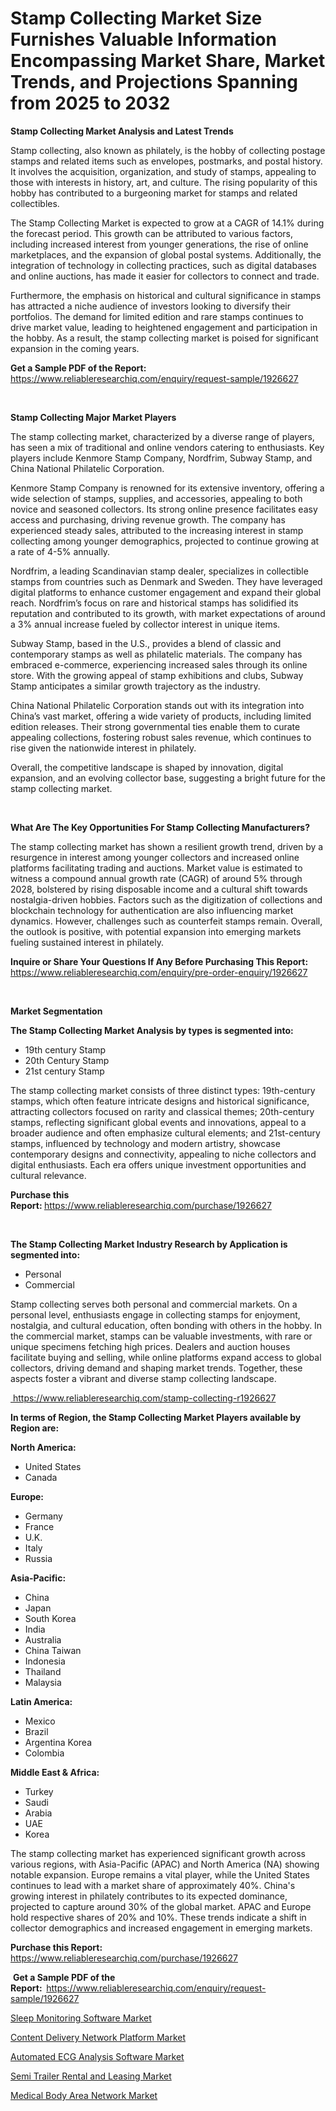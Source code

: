 <p><h1>Stamp Collecting Market Size Furnishes Valuable Information Encompassing Market Share, Market Trends, and Projections Spanning from 2025 to 2032</h1></p><p><strong>Stamp Collecting Market Analysis and Latest Trends</strong></p>
<p><p>Stamp collecting, also known as philately, is the hobby of collecting postage stamps and related items such as envelopes, postmarks, and postal history. It involves the acquisition, organization, and study of stamps, appealing to those with interests in history, art, and culture. The rising popularity of this hobby has contributed to a burgeoning market for stamps and related collectibles.</p><p>The Stamp Collecting Market is expected to grow at a CAGR of 14.1% during the forecast period. This growth can be attributed to various factors, including increased interest from younger generations, the rise of online marketplaces, and the expansion of global postal systems. Additionally, the integration of technology in collecting practices, such as digital databases and online auctions, has made it easier for collectors to connect and trade. </p><p>Furthermore, the emphasis on historical and cultural significance in stamps has attracted a niche audience of investors looking to diversify their portfolios. The demand for limited edition and rare stamps continues to drive market value, leading to heightened engagement and participation in the hobby. As a result, the stamp collecting market is poised for significant expansion in the coming years.</p></p>
<p><strong>Get a Sample PDF of the Report:&nbsp;</strong> <a href="https://www.reliableresearchiq.com/enquiry/request-sample/1926627?utm_campaign=1082&utm_medium=2&utm_source=Github&utm_content=ia&utm_term=10032025&utm_id=stamp-collecting">https://www.reliableresearchiq.com/enquiry/request-sample/1926627</a></p>
<p>&nbsp;</p>
<p><strong>Stamp Collecting Major Market Players</strong></p>
<p><p>The stamp collecting market, characterized by a diverse range of players, has seen a mix of traditional and online vendors catering to enthusiasts. Key players include Kenmore Stamp Company, Nordfrim, Subway Stamp, and China National Philatelic Corporation.</p><p>Kenmore Stamp Company is renowned for its extensive inventory, offering a wide selection of stamps, supplies, and accessories, appealing to both novice and seasoned collectors. Its strong online presence facilitates easy access and purchasing, driving revenue growth. The company has experienced steady sales, attributed to the increasing interest in stamp collecting among younger demographics, projected to continue growing at a rate of 4-5% annually.</p><p>Nordfrim, a leading Scandinavian stamp dealer, specializes in collectible stamps from countries such as Denmark and Sweden. They have leveraged digital platforms to enhance customer engagement and expand their global reach. Nordfrim’s focus on rare and historical stamps has solidified its reputation and contributed to its growth, with market expectations of around a 3% annual increase fueled by collector interest in unique items.</p><p>Subway Stamp, based in the U.S., provides a blend of classic and contemporary stamps as well as philatelic materials. The company has embraced e-commerce, experiencing increased sales through its online store. With the growing appeal of stamp exhibitions and clubs, Subway Stamp anticipates a similar growth trajectory as the industry.</p><p>China National Philatelic Corporation stands out with its integration into China’s vast market, offering a wide variety of products, including limited edition releases. Their strong governmental ties enable them to curate appealing collections, fostering robust sales revenue, which continues to rise given the nationwide interest in philately.</p><p>Overall, the competitive landscape is shaped by innovation, digital expansion, and an evolving collector base, suggesting a bright future for the stamp collecting market.</p></p>
<p>&nbsp;</p>
<p><strong>What Are The Key Opportunities For Stamp Collecting Manufacturers?</strong></p>
<p><p>The stamp collecting market has shown a resilient growth trend, driven by a resurgence in interest among younger collectors and increased online platforms facilitating trading and auctions. Market value is estimated to witness a compound annual growth rate (CAGR) of around 5% through 2028, bolstered by rising disposable income and a cultural shift towards nostalgia-driven hobbies. Factors such as the digitization of collections and blockchain technology for authentication are also influencing market dynamics. However, challenges such as counterfeit stamps remain. Overall, the outlook is positive, with potential expansion into emerging markets fueling sustained interest in philately.</p></p>
<p><strong>Inquire or Share Your Questions If Any Before Purchasing This Report:</strong> <a href="https://www.reliableresearchiq.com/enquiry/pre-order-enquiry/1926627?utm_campaign=1082&utm_medium=2&utm_source=Github&utm_content=ia&utm_term=10032025&utm_id=stamp-collecting">https://www.reliableresearchiq.com/enquiry/pre-order-enquiry/1926627</a></p>
<p>&nbsp;</p>
<p><strong>Market Segmentation</strong></p>
<p><strong>The Stamp Collecting Market Analysis by types is segmented into:</strong></p>
<p><ul><li>19th century Stamp</li><li>20th Century Stamp</li><li>21st century Stamp</li></ul></p>
<p><p>The stamp collecting market consists of three distinct types: 19th-century stamps, which often feature intricate designs and historical significance, attracting collectors focused on rarity and classical themes; 20th-century stamps, reflecting significant global events and innovations, appeal to a broader audience and often emphasize cultural elements; and 21st-century stamps, influenced by technology and modern artistry, showcase contemporary designs and connectivity, appealing to niche collectors and digital enthusiasts. Each era offers unique investment opportunities and cultural relevance.</p></p>
<p><strong>Purchase this Report:&nbsp;</strong><a href="https://www.reliableresearchiq.com/purchase/1926627?utm_campaign=1082&utm_medium=2&utm_source=Github&utm_content=ia&utm_term=10032025&utm_id=stamp-collecting">https://www.reliableresearchiq.com/purchase/1926627</a></p>
<p>&nbsp;</p>
<p><strong>The Stamp Collecting Market Industry Research by Application is segmented into:</strong></p>
<p><ul><li>Personal</li><li>Commercial</li></ul></p>
<p><p>Stamp collecting serves both personal and commercial markets. On a personal level, enthusiasts engage in collecting stamps for enjoyment, nostalgia, and cultural education, often bonding with others in the hobby. In the commercial market, stamps can be valuable investments, with rare or unique specimens fetching high prices. Dealers and auction houses facilitate buying and selling, while online platforms expand access to global collectors, driving demand and shaping market trends. Together, these aspects foster a vibrant and diverse stamp collecting landscape.</p></p>
<p><a href="https://www.reliableresearchiq.com/stamp-collecting-r1926627?utm_campaign=1082&utm_medium=2&utm_source=Github&utm_content=ia&utm_term=10032025&utm_id=stamp-collecting">&nbsp;https://www.reliableresearchiq.com/stamp-collecting-r1926627</a></p>
<p><strong>In terms of Region, the Stamp Collecting Market Players available by Region are:</strong></p>
<p>
    <p> <strong> North America: </strong>
        <ul>
            <li>United States</li>
            <li>Canada</li>
        </ul>
        </p> 
    <p> <strong> Europe: </strong>
        <ul>
            <li>Germany</li>
            <li>France</li>
            <li>U.K.</li>
            <li>Italy</li>
            <li>Russia</li>
        </ul>
        </p> 
    <p> <strong> Asia-Pacific: </strong>
        <ul>
            <li>China</li>
            <li>Japan</li>
            <li>South Korea</li>
            <li>India</li>
            <li>Australia</li>
            <li>China Taiwan</li>
            <li>Indonesia</li>
            <li>Thailand</li>
            <li>Malaysia</li>
        </ul>
        </p> 
    <p> <strong> Latin America: </strong>
        <ul>
            <li>Mexico</li>
            <li>Brazil</li>
            <li>Argentina Korea</li>
            <li>Colombia</li>
        </ul>
        </p> 
    <p> <strong> Middle East & Africa: </strong>
        <ul>
            <li>Turkey</li>
            <li>Saudi</li>
            <li>Arabia</li>
            <li>UAE</li>
            <li>Korea</li>
        </ul>
    </p>
    </p>
<p><p>The stamp collecting market has experienced significant growth across various regions, with Asia-Pacific (APAC) and North America (NA) showing notable expansion. Europe remains a vital player, while the United States continues to lead with a market share of approximately 40%. China's growing interest in philately contributes to its expected dominance, projected to capture around 30% of the global market. APAC and Europe hold respective shares of 20% and 10%. These trends indicate a shift in collector demographics and increased engagement in emerging markets.</p></p>
<p><strong>Purchase this Report: </strong><a href="https://www.reliableresearchiq.com/purchase/1926627?utm_campaign=1082&utm_medium=2&utm_source=Github&utm_content=ia&utm_term=10032025&utm_id=stamp-collecting">https://www.reliableresearchiq.com/purchase/1926627</a></p>
<p>&nbsp;<strong>Get a Sample PDF of the Report:&nbsp;&nbsp;</strong><a href="https://www.reliableresearchiq.com/enquiry/request-sample/1926627?utm_campaign=1082&utm_medium=2&utm_source=Github&utm_content=ia&utm_term=10032025&utm_id=stamp-collecting">https://www.reliableresearchiq.com/enquiry/request-sample/1926627</a></p>
<p><strong></strong></p>
<p><p><a href="https://github.com/aijazdeitzbq/Market-Research-Report-List-1/blob/main/sleep-monitoring-software-market.md?utm_campaign=1082&utm_medium=2&utm_source=Github&utm_content=ia&utm_term=10032025&utm_id=stamp-collecting">Sleep Monitoring Software Market</a></p><p><a href="https://github.com/owaysusing/Market-Research-Report-List-1/blob/main/content-delivery-network-platform-market.md?utm_campaign=1082&utm_medium=2&utm_source=Github&utm_content=ia&utm_term=10032025&utm_id=stamp-collecting">Content Delivery Network Platform Market</a></p><p><a href="https://github.com/gambokaiohjr/Market-Research-Report-List-1/blob/main/automated-ecg-analysis-software-market.md?utm_campaign=1082&utm_medium=2&utm_source=Github&utm_content=ia&utm_term=10032025&utm_id=stamp-collecting">Automated ECG Analysis Software Market</a></p><p><a href="https://github.com/skoppmerlib9/Market-Research-Report-List-1/blob/main/semi-trailer-rental-and-leasing-market.md?utm_campaign=1082&utm_medium=2&utm_source=Github&utm_content=ia&utm_term=10032025&utm_id=stamp-collecting">Semi Trailer Rental and Leasing Market</a></p><p><a href="https://github.com/monacaquddus/Market-Research-Report-List-1/blob/main/medical-body-area-network-market.md?utm_campaign=1082&utm_medium=2&utm_source=Github&utm_content=ia&utm_term=10032025&utm_id=stamp-collecting">Medical Body Area Network Market</a></p></p>